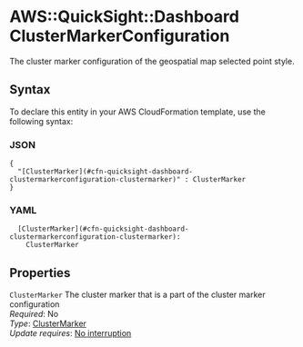 # AWS::QuickSight::Dashboard ClusterMarkerConfiguration<a name="aws-properties-quicksight-dashboard-clustermarkerconfiguration"></a>

The cluster marker configuration of the geospatial map selected point style\.

## Syntax<a name="aws-properties-quicksight-dashboard-clustermarkerconfiguration-syntax"></a>

To declare this entity in your AWS CloudFormation template, use the following syntax:

### JSON<a name="aws-properties-quicksight-dashboard-clustermarkerconfiguration-syntax.json"></a>

```
{
  "[ClusterMarker](#cfn-quicksight-dashboard-clustermarkerconfiguration-clustermarker)" : ClusterMarker
}
```

### YAML<a name="aws-properties-quicksight-dashboard-clustermarkerconfiguration-syntax.yaml"></a>

```
  [ClusterMarker](#cfn-quicksight-dashboard-clustermarkerconfiguration-clustermarker): 
    ClusterMarker
```

## Properties<a name="aws-properties-quicksight-dashboard-clustermarkerconfiguration-properties"></a>

`ClusterMarker`  <a name="cfn-quicksight-dashboard-clustermarkerconfiguration-clustermarker"></a>
The cluster marker that is a part of the cluster marker configuration  
*Required*: No  
*Type*: [ClusterMarker](aws-properties-quicksight-dashboard-clustermarker.md)  
*Update requires*: [No interruption](https://docs.aws.amazon.com/AWSCloudFormation/latest/UserGuide/using-cfn-updating-stacks-update-behaviors.html#update-no-interrupt)